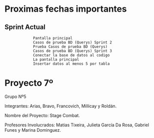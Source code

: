 # Proximas fechas importantes 

## Sprint Actual
                 Pantalla principal
                 Casos de prueba BD (Querys) Sprint 2
                 Prueba Casos de prueba BD (Querys)
                 Casos de prueba BD (Querys) Sprint 3
                 Conectar la base de datos al codigo 
                 La pantalla principal 
                 Insertar datos al menos 5 por tabla 

# Proyecto 7º

Grupo Nº5

Integrantes: Arias, Bravo, Francovich, Millicay y Roldán.

Nombre del Proyecto: Stage Combat.

Profesores Involucrados: Matias Tixeira, Julieta García Da Rosa, Gabriel Funes y Marina Dominguez.
